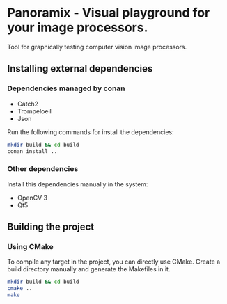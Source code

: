 # Panoramix - Visual playground for your image processors.

Tool for graphically testing computer vision image processors.

## Installing external dependencies

### Dependencies managed by conan
- Catch2
- Trompeloeil
- Json

Run the following commands for install the dependencies:

```bash
mkdir build && cd build
conan install ..
```

### Other dependencies
Install this dependencies manually in the system: 
- OpenCV 3
- Qt5

## Building the project

### Using CMake

To compile any target in the project, you can directly use CMake. Create a build directory manually and generate the 
Makefiles in it. 

```bash
mkdir build && cd build
cmake ..
make
```